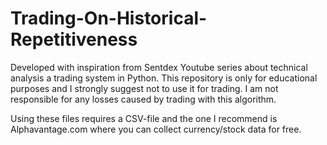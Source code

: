 # Trading-On-Historical-Repetitiveness
Developed with inspiration from Sentdex Youtube series about technical analysis a trading system in Python. 
This repository is only for educational purposes and I strongly suggest not to use it for trading. 
I am not responsible for any losses caused by trading with this algorithm. 

Using these files requires a CSV-file and the one I recommend is Alphavantage.com where you can collect currency/stock data for free.
